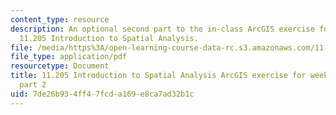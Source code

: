 ```yaml
---
content_type: resource
description: An optional second part to the in-class ArcGIS exercise for week 2 in
  11.205 Introduction to Spatial Analysis.
file: /media/https%3A/open-learning-course-data-rc.s3.amazonaws.com/11-205-introduction-to-spatial-analysis-fall-2019/7de26b934ff47fcda169e8ca7ad32b1c_11.205f19_week_2_arc_part2.pdf
file_type: application/pdf
resourcetype: Document
title: 11.205 Introduction to Spatial Analysis ArcGIS exercise for week 2 - optional
  part 2
uid: 7de26b93-4ff4-7fcd-a169-e8ca7ad32b1c
---
```

